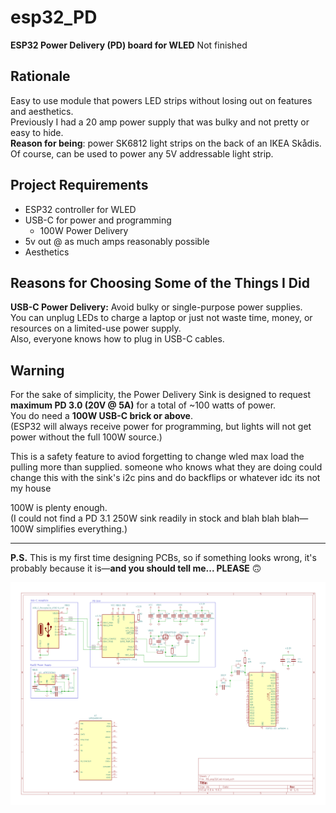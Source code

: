 # esp32_PD

**ESP32 Power Delivery (PD) board for WLED** Not finished

## Rationale
Easy to use module that powers LED strips without losing out on features and aesthetics.  
Previously I had a 20 amp power supply that was bulky and not pretty or easy to hide.  
**Reason for being**: power SK6812 light strips on the back of an IKEA Skådis.  
Of course, can be used to power any 5V addressable light strip.

## Project Requirements
- ESP32 controller for WLED  
- USB-C for power and programming  
  - 100W Power Delivery
- 5v out @ as much amps reasonably possible
- Aesthetics

## Reasons for Choosing Some of the Things I Did
**USB-C Power Delivery:** Avoid bulky or single-purpose power supplies.  
You can unplug LEDs to charge a laptop or just not waste time, money, or resources on a limited-use power supply.  
Also, everyone knows how to plug in USB-C cables.

## Warning
For the sake of simplicity, the Power Delivery Sink is designed to request **maximum PD 3.0 (20V @ 5A)** for a total of ~100 watts of power.  
You do need a **100W USB-C brick or above**.  
(ESP32 will always receive power for programming, but lights will not get power without the full 100W source.)

This is a safety feature to aviod forgetting to change wled max load the pulling more than supplied. 
someone who knows what they are doing could change this with the sink's i2c pins and do backflips or whatever idc its not my house

100W is plenty enough.  
(I could not find a PD 3.1 250W sink readily in stock and blah blah blah—100W simplifies everything.)

---

**P.S.** This is my first time designing PCBs, so if something looks wrong, it's probably because it is—**and you should tell me... PLEASE** 🙃


![Schematic](supporting_Files/schematics/PD_esp32Cad.png)
